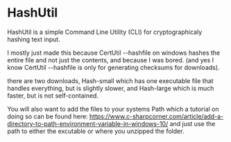 # HashUtil
HashUtil is a simple Command Line Utility (CLI) for cryptographicaly hashing text input.

I mostly just made this because CertUtil --hashfile on windows hashes the entire file and not just the contents, and because I was bored. (and yes I know CertUtil --hashfile is only for generating checksums for downloads).

there are two downloads, Hash-small which has one executable file that handles everything, but is slightly slower, and Hash-large which is much faster, but is not self-contained.

You will also want to add the files to your systems Path which a tutorial on doing so can be found here: https://www.c-sharpcorner.com/article/add-a-directory-to-path-environment-variable-in-windows-10/ and just use the path to either the excutable or where you unzipped the folder.


